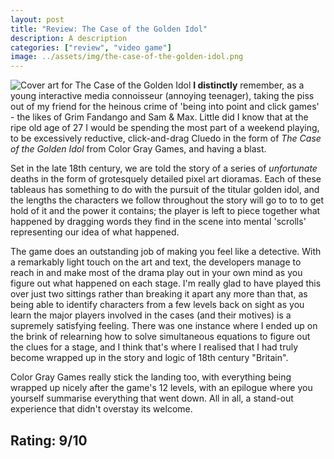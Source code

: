 ```yaml
---
layout: post
title: "Review: The Case of the Golden Idol"
description: A description
categories: ["review", "video game"]
image: ../assets/img/the-case-of-the-golden-idol.png
---
```

![Cover art for The Case of the Golden Idol]({{page.image}})
**I distinctly** remember, as a young interactive media connoisseur (annoying teenager), taking the piss out of my friend for the heinous crime of 'being into point and click games' - the likes of Grim Fandango and Sam & Max. Little did I know that at the ripe old age of 27 I would be spending the most part of a weekend playing, to be excessively reductive, click-and-drag Cluedo in the form of *The Case of the Golden Idol* from Color Gray Games, and having a blast.

Set in the late 18th century, we are told the story of a series of *unfortunate* deaths in the form of grotesquely detailed pixel art dioramas. Each of these tableaus has something to do with the pursuit of the titular golden idol, and the lengths the characters we follow throughout the story will go to to to get hold of it and the power it contains; the player is left to piece together what happened by dragging words they find in the scene into mental 'scrolls' representing our idea of what happened.

The game does an outstanding job of making you feel like a detective. With a remarkably light touch on the art and text, the developers manage to reach in and make most of the drama play out in your own mind as you figure out what happened on each stage. I'm really glad to have played this over just two sittings rather than breaking it apart any more than that, as being able to identify characters from a few levels back on sight as you learn the major players involved in the cases (and their motives) is a supremely satisfying feeling. There was one instance where I ended up on the brink of relearning how to solve simultaneous equations to figure out the clues for a stage, and I think that's where I realised that I had truly become wrapped up in the story and logic of 18th century "Britain".

Color Gray Games really stick the landing too, with everything being wrapped up nicely after the game's 12 levels, with an epilogue where you yourself summarise everything that went down. All in all, a stand-out experience that didn't overstay its welcome.

## Rating: 9/10
